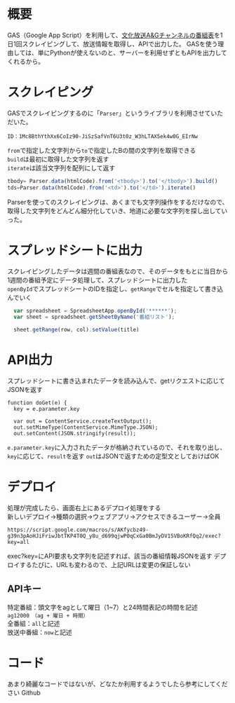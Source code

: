 # 概要
GAS（Google App Script）を利用して、[文化放送A&Gチャンネルの番組表](https://www.joqr.co.jp/qr/agregularprogram/)を1日1回スクレイピングして、放送情報を取得し、APIで出力した。
GASを使う理由しては、単にPythonが使えないのと、サーバーを利用せずともAPIを出力してくれるから。

# スクレイピング
GASでスクレイピングするのに「`Parser`」というライブラリを利用させていただいた。
``` 
ID：1Mc8BthYthXx6CoIz90-JiSzSafVnT6U3t0z_W3hLTAX5ek4w0G_EIrNw
```
`from`で指定した文字列から`to`で指定したBの間の文字列を取得できる  
`build`は最初に取得した文字列を返す  
`iterate`は該当文字列を配列にして返す
```parser.js
tbody= Parser.data(htmlCode).from('<tbody>').to('</tbody>').build()
tds=Parser.data(htmlCode).from('<td>').to('</td>').iterate()
```
Parserを使ってのスクレイピングは、あくまでも文字列操作をするだけなので、取得した文字列をどんどん細分化していき、地道に必要な文字列を探し出していった。

# スプレッドシートに出力
スクレイピングしたデータは週間の番組表なので、そのデータをもとに当日から1週間の番組予定にデータ処理して、スプレッドシートに出力した  
`openById`でスプレッドシートのIDを指定し、`getRange`でセルを指定して書き込んでいく
```SpreadsheetOutput.js
  var spreadsheet = SpreadsheetApp.openById('******');
  var sheet = spreadsheet.getSheetByName('番組リスト');

  sheet.getRange(row, col).setValue(title)
```
# API出力
スプレッドシートに書き込まれたデータを読み込んで、getリクエストに応じてJSONを返す  

```
function doGet(e) {
  key = e.parameter.key

  var out = ContentService.createTextOutput();
  out.setMimeType(ContentService.MimeType.JSON);
  out.setContent(JSON.stringify(result));
```
`e.parameter.key`に入力されたデータが格納されているので、それを取り出し、`key`に応じて、`result`を返す
`out`はJSONで返すための定型文としておけばOK

# デプロイ
処理が完成したら、画面右上にあるデプロイ処理をする  
新しいデプロイ→種類の選択→ウェブアプリ→アクセスできるユーザー→全員  
```
https://script.google.com/macros/s/AKfycbz49-g39n3pAoHJiFriwJbtTKP4T0Q_y8u_d699qjwP0qCxGa0BmJyDV1SVBoKRfQq2/exec?key=all
```
exec?key=にAPI要求も文字列を記述すれば、該当の番組情報JSONを返す
デプロイするたびに、URLも変わるので、上記URLは変更の保証しない

## APIキー
特定番組：頭文字をagとして曜日（1~7）と24時間表記の時間を記述  
`ag12000　（ag + 曜日 + 時間）`  
全番組：`all`と記述  
放送中番組：`now`と記述  

# コード
あまり綺麗なコードではないが、どなたか利用するようでしたら参考にしてください  Github
